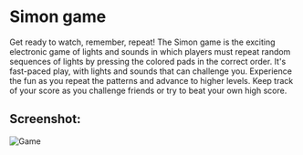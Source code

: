 # Simon game

Get ready to watch, remember, repeat! The Simon game is the exciting electronic game of lights and sounds in which players must repeat random sequences of lights by pressing the colored pads in the correct order. It's fast-paced play, with lights and sounds that can challenge you. Experience the fun as you repeat the patterns and advance to higher levels. Keep track of your score as you challenge friends or try to beat your own high score.

## Screenshot:

![Game](https://user-images.githubusercontent.com/93253836/215322239-cbd73997-8ed4-455a-906b-c701e7b780c0.PNG)
